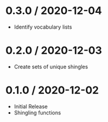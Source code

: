 
# 0.3.0 / 2020-12-04

  * Identify vocabulary lists

# 0.2.0 / 2020-12-03

  * Create sets of unique shingles

# 0.1.0 / 2020-12-02

  * Initial Release
  * Shingling functions
